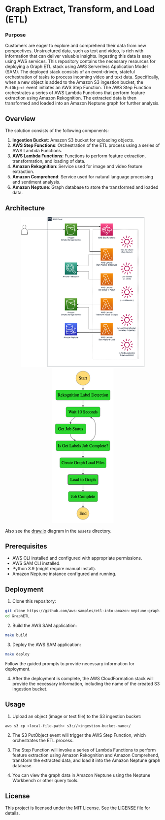 # Graph Extract, Transform, and Load (ETL)

### Purpose

Customers are eager to explore and comprehend their data from new perspectives. Unstructured data, such as text and video, is rich with information that can deliver valuable insights. Ingesting this data is easy using AWS services. This repository contains the necessary resources for deploying a Graph ETL stack using AWS Serverless Application Model (SAM). The deployed stack consists of an event-driven, stateful orchestration of tasks to process incoming video and text data. Specifically, when a new object is added to the Amazon S3 ingestion bucket, the `PutObject` event initiates an AWS Step Function. The AWS Step Function orchestrates a series of AWS Lambda Functions that perform feature extraction using Amazon Rekognition. The extracted data is then transformed and loaded into an Amazon Neptune graph for further analysis.

## Overview

The solution consists of the following components:

1. **Ingestion Bucket**: Amazon S3 bucket for uploading objects.
2. **AWS Step Functions**: Orchestration of the ETL process using a series of AWS Lambda Functions.
3. **AWS Lambda Functions**: Functions to perform feature extraction, transformation, and loading of data.
4. **Amazon Rekognition**: Service used for image and video feature extraction.
5. **Amazon Comprehend**: Service used for natural language processing and sentiment analysis.
6. **Amazon Neptune**: Graph database to store the transformed and loaded data.

## Architecture

<p style="text-align:center">
    <img src="assets/architecture.png" width=400px/>
    <img src="assets/stepfunctions_graph.png" width=200px/>
</p>

Also see the [draw.io](https://drawio-app.com/) diagram in the `assets` directory.

<p style="text-align:center"></p>

## Prerequisites

- AWS CLI installed and configured with appropriate permissions.
- AWS SAM CLI installed.
- Python 3.9 (might require manual install).
- Amazon Neptune instance configured and running.

## Deployment

1. Clone this repository:
```bash
git clone https://github.com/aws-samples/etl-into-amazon-neptune-graph
cd GraphETL
```

2. Build the AWS SAM application:
```bash
make build
```

3. Deploy the AWS SAM application:
```bash
make deploy
```

Follow the guided prompts to provide necessary information for deployment.

4. After the deployment is complete, the AWS CloudFormation stack will provide the necessary information, including the name of the created S3 ingestion bucket.

## Usage

1. Upload an object (image or text file) to the S3 ingestion bucket:
```bash
aws s3 cp <local-file-path> s3://<ingestion-bucket-name>/
```

2. The S3 PutObject event will trigger the AWS Step Function, which orchestrates the ETL process.

3. The Step Function will invoke a series of Lambda Functions to perform feature extraction using Amazon Rekognition and Amazon Comprehend, transform the extracted data, and load it into the Amazon Neptune graph database.

4. You can view the graph data in Amazon Neptune using the Neptune Workbench or other query tools.

## License

This project is licensed under the MIT License. See the [LICENSE](LICENSE) file for details.

